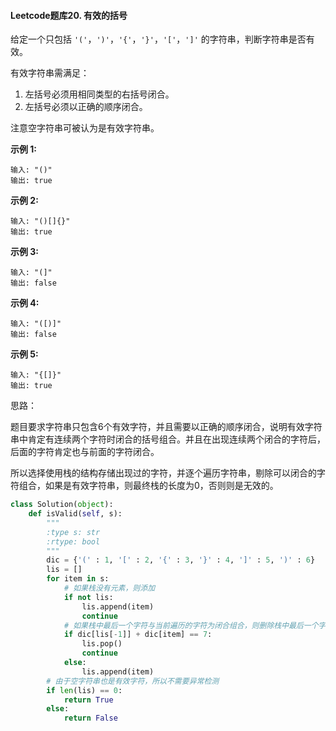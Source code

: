 #### Leetcode题库20. 有效的括号

给定一个只包括 `'('`，`')'`，`'{'`，`'}'`，`'['`，`']'` 的字符串，判断字符串是否有效。

有效字符串需满足：

1. 左括号必须用相同类型的右括号闭合。
2. 左括号必须以正确的顺序闭合。

注意空字符串可被认为是有效字符串。

**示例 1:**

```
输入: "()"
输出: true
```

**示例 2:**

```
输入: "()[]{}"
输出: true
```

**示例 3:**

```
输入: "(]"
输出: false
```

**示例 4:**

```
输入: "([)]"
输出: false
```

**示例 5:**

```
输入: "{[]}"
输出: true
```

思路：

​	题目要求字符串只包含6个有效字符，并且需要以正确的顺序闭合，说明有效字符串中肯定有连续两个字符时闭合的括号组合。并且在出现连续两个闭合的字符后，后面的字符肯定也与前面的字符闭合。

​	所以选择使用栈的结构存储出现过的字符，并逐个遍历字符串，剔除可以闭合的字符组合，如果是有效字符串，则最终栈的长度为0，否则则是无效的。

```python
class Solution(object):
    def isValid(self, s):
        """
        :type s: str
        :rtype: bool
        """
        dic = {'(' : 1, '[' : 2, '{' : 3, '}' : 4, ']' : 5, ')' : 6}
        lis = []
        for item in s:
            # 如果栈没有元素，则添加
            if not lis:
                lis.append(item)
                continue
            # 如果栈中最后一个字符与当前遍历的字符为闭合组合，则删除栈中最后一个字符，判断倒数第二个字符的闭合字符
            if dic[lis[-1]] + dic[item] == 7:
                lis.pop()
                continue
            else:
                lis.append(item)
        # 由于空字符串也是有效字符，所以不需要异常检测
        if len(lis) == 0:
            return True
        else:
            return False
```

